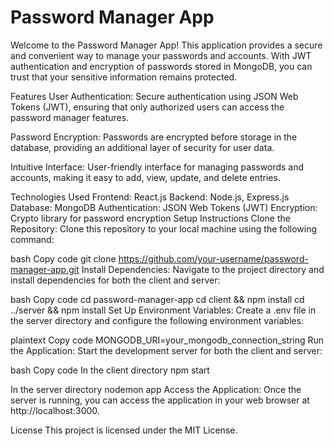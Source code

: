 # Password Manager App
Welcome to the Password Manager App! This application provides a secure and convenient way to manage your passwords and accounts. With JWT authentication and encryption of passwords stored in MongoDB, you can trust that your sensitive information remains protected.

Features
User Authentication: Secure authentication using JSON Web Tokens (JWT), ensuring that only authorized users can access the password manager features.

Password Encryption: Passwords are encrypted before storage in the database, providing an additional layer of security for user data.

Intuitive Interface: User-friendly interface for managing passwords and accounts, making it easy to add, view, update, and delete entries.

Technologies Used
Frontend: React.js
Backend: Node.js, Express.js
Database: MongoDB
Authentication: JSON Web Tokens (JWT)
Encryption: Crypto library for password encryption
Setup Instructions
Clone the Repository: Clone this repository to your local machine using the following command:

bash
Copy code
git clone https://github.com/your-username/password-manager-app.git
Install Dependencies: Navigate to the project directory and install dependencies for both the client and server:

bash
Copy code
cd password-manager-app
cd client && npm install
cd ../server && npm install
Set Up Environment Variables: Create a .env file in the server directory and configure the following environment variables:

plaintext
Copy code
MONGODB_URI=your_mongodb_connection_string
Run the Application: Start the development server for both the client and server:

bash
Copy code
In the client directory
npm start

In the server directory
nodemon app
Access the Application: Once the server is running, you can access the application in your web browser at http://localhost:3000.

License
This project is licensed under the MIT License.
